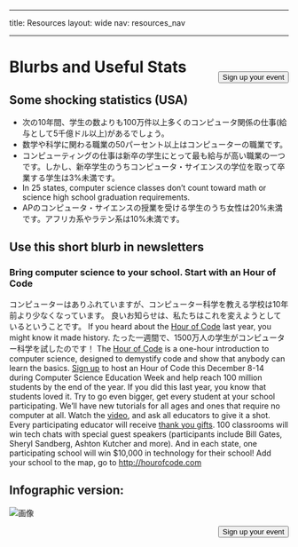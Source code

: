 * * *

title: Resources layout: wide nav: resources_nav

* * *

[<button style="float: right; margin-top: 50px">Sign up your event</button>](/#join)

# Blurbs and Useful Stats

## Some shocking statistics (USA)

  * 次の10年間、学生の数よりも100万件以上多くのコンピュータ関係の仕事(給与として5千億ドル以上)があるでしょう。
  * 数学や科学に関わる職業の50パーセント以上はコンピューターの職業です。 
  * コンピューティングの仕事は新卒の学生にとって最も給与が高い職業の一つです。しかし、新卒学生のうちコンピュータ・サイエンスの学位を取って卒業する学生は3%未満です。
  * In 25 states, computer science classes don’t count toward math or science high school graduation requirements. 
  * APのコンピュータ・サイエンスの授業を受ける学生のうち女性は20%未満です。アフリカ系やラテン系は10%未満です。

## Use this short blurb in newsletters

### Bring computer science to your school. Start with an Hour of Code

コンピューターはありふれていますが、コンピューター科学を教える学校は10年前より少なくなっています。 良いお知らせは、私たちはこれを変えようとしているということです。 If you heard about the [Hour of Code](<%= hoc_uri('/') %>) last year, you might know it made history. たった一週間で、1500万人の学生がコンピューター科学を試したのです！ The [Hour of Code](<%= hoc_uri('/') %>) is a one-hour introduction to computer science, designed to demystify code and show that anybody can learn the basics. [Sign up](<%= hoc_uri('/') %>) to host an Hour of Code this December 8-14 during Computer Science Education Week and help reach 100 million students by the end of the year. If you did this last year, you know that students loved it. Try to go even bigger, get every student at your school participating. We’ll have new tutorials for all ages and ones that require no computer at all. Watch the [video](<%= hoc_uri('/') %>), and ask all educators to give it a shot. Every participating educator will receive [thank you gifts](<%= hoc_uri('/us/prizes') %>). 100 classrooms will win tech chats with special guest speakers (participants include Bill Gates, Sheryl Sandberg, Ashton Kutcher and more). And in each state, one participating school will win $10,000 in technology for their school! Add your school to the map, go to <http://hourofcode.com>

## Infographic version:

![画像](http://code.org/images/fit-8000/Code.org_infographic.png)

<a style="display: block" href="/#join"><button style="float: right;">Sign up your event</button></a>